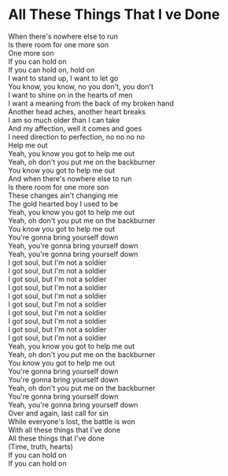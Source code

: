 # All These Things That I ve Done

When there's nowhere else to run  
Is there room for one more son  
One more son  
If you can hold on  
If you can hold on, hold on  
I want to stand up, I want to let go  
You know, you know, no you don't, you don't  
I want to shine on in the hearts of men  
I want a meaning from the back of my broken hand  
Another head aches, another heart breaks  
I am so much older than I can take  
And my affection, well it comes and goes  
I need direction to perfection, no no no no  
Help me out  
Yeah, you know you got to help me out  
Yeah, oh don't you put me on the backburner  
You know you got to help me out  
And when there's nowhere else to run  
Is there room for one more son  
These changes ain't changing me  
The gold hearted boy I used to be  
Yeah, you know you got to help me out  
Yeah, oh don't you put me on the backburner  
You know you got to help me out  
You're gonna bring yourself down  
Yeah, you're gonna bring yourself down  
Yeah, you're gonna bring yourself down  
I got soul, but I'm not a soldier  
I got soul, but I'm not a soldier  
I got soul, but I'm not a soldier  
I got soul, but I'm not a soldier  
I got soul, but I'm not a soldier  
I got soul, but I'm not a soldier  
I got soul, but I'm not a soldier  
I got soul, but I'm not a soldier  
I got soul, but I'm not a soldier  
I got soul, but I'm not a soldier  
Yeah, you know you got to help me out  
Yeah, oh don't you put me on the backburner  
You know you got to help me out  
You're gonna bring yourself down  
You're gonna bring yourself down  
Yeah, oh don't you put me on the backburner  
You're gonna bring yourself down  
Yeah, you're gonna bring yourself down  
Over and again, last call for sin  
While everyone's lost, the battle is won  
With all these things that I've done  
All these things that I've done  
(Time, truth, hearts)  
If you can hold on  
If you can hold on
